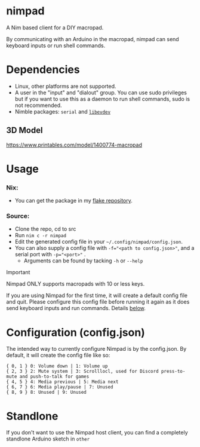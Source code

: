 # nimpad

A Nim based client for a DIY macropad.

By communicating with an Arduino in the macropad, nimpad can send keyboard inputs or run shell commands.

# Dependencies
- Linux, other platforms are not supported.
- A user in the "input" and "dialout" group. You can use sudo privileges but if you want to use this as a daemon to run shell commands, sudo is not recommended.
- Nimble packages: `serial` and [`libevdev`](https://github.com/PassiveLemon/libevdev-nim)

## 3D Model
https://www.printables.com/model/1400774-macropad

# Usage
### Nix:
- You can get the package in my [flake repository](https://github.com/PassiveLemon/lemonake).
### Source:
- Clone the repo, cd to src
- Run `nim c -r nimpad`
- Edit the generated config file in your `~/.config/nimpad/config.json`.
- You can also supply a config file with `-f="<path to config.json>"`, and a serial port with `-p="<port>"` .
  - Arguments can be found by tacking `-h` or `--help`

> [!IMPORTANT]
> Nimpad ONLY supports macropads with 10 or less keys.

If you are using Nimpad for the first time, it will create a default config file and quit. Please configure this config file before running it again as it does send keyboard inputs and run commands. Details [below](https://github.com/PassiveLemon/nimpad?tab=readme-ov-file#configuration-configjson).

# Configuration (config.json)
The intended way to currently configure Nimpad is by the config.json.
By default, it will create the config file like so:
```
{ 0, 1 } 0: Volume down | 1: Volume up
{ 2, 3 } 2: Mute system | 3: Scrolllocl, used for Discord press-to-mute and push-to-talk for games
{ 4, 5 } 4: Media previous | 5: Media next
{ 6, 7 } 6: Media play/pause | 7: Unused
{ 8, 9 } 8: Unused | 9: Unused
```

# Standlone
If you don't want to use the Nimpad host client, you can find a completely standlone Arduino sketch in `other`

